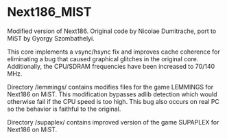 # Next186_MIST
Modified version of Next186. Original code by Nicolae Dumitrache, port to MiST by Gyorgy Szombathelyi.

This core implements a vsync/hsync fix and improves cache coherence for eliminating a bug that caused graphical glitches in the original core. Additionally, the CPU/SDRAM frequencies have been increased to 70/140 MHz.

Directory /lemmings/ contains modifies files for the game LEMMINGS for Next186 on MiST. This modification bypasses adlib detection which would otherwise fail if the CPU speed is too high. This bug also occurs on real PC so the behavior is faithful to the original.

Directory /supaplex/ contains improved version of the game SUPAPLEX for Next186 on MiST.
